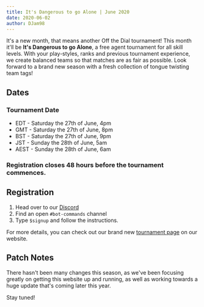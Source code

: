 ```yaml
---
title: It's Dangerous to go Alone | June 2020
date: 2020-06-02
author: DJam98
---
```


It's a new month, that means another Off the Dial tournament! This month it'll be __It's Dangerous to go Alone__, a free agent tournament for all skill levels. With your play-styles, ranks and previous tournament experience, we create balanced teams so that matches are as fair as possible. Look forward to a brand new season with a fresh collection of tongue twisting team tags!

## Dates
### Tournament Date
- EDT - Saturday the 27th of June, 4pm
- GMT - Saturday the 27th of June, 8pm
- BST - Saturday the 27th of June, 9pm
- JST - Sunday the 28th of June, 5am
- AEST - Sunday the 28th of June, 6am
### Registration closes 48 hours before the tournament commences.

## Registration
1. Head over to our [Discord](https://otd.ink/discord)
2. Find an open `#bot-commands` channel
3. Type `$signup` and follow the instructions.

For more details, you can check out our brand new [tournament page](https://otd.ink/idtga) on our website.

## Patch Notes
There hasn't been many changes this season, as we've been focusing greatly on getting this website up and running, as well as working towards a huge update that's coming later this year.

Stay tuned!
